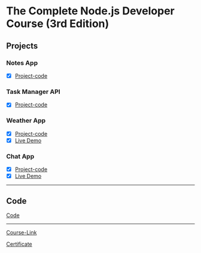 # The Complete Node.js Developer Course (3rd Edition)
## Projects

### Notes App
- [x] [Project-code](./Projects/Notes-App)
### Task Manager API
- [x] [Project-code](./Projects/Task-Manager-API)
### Weather App
- [x] [Project-code](./Projects/Weather-App)
- [x] [Live Demo](https://weatheryouseft.herokuapp.com/)
### Chat App
- [x] [Project-code](./Projects/Chat-App)
- [x] [Live Demo](https://chatyouseft.herokuapp.com/)

---
## Code
[Code](Code)

---
[Course-Link](https://www.udemy.com/course/the-complete-nodejs-developer-course-2/)<br>

[Certificate](https://www.udemy.com/certificate/UC-e9a63814-275f-4e1f-aac6-304a641ca791/)

